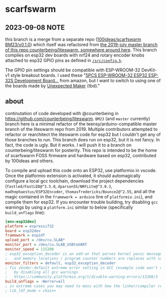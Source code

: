 # scarfswarm

## 2023-09-08 NOTE
this branch is a merge from a separate repo ([100ideas/scarfswarm BM23/v0.1.0](https://github.com/100ideas/scarfswarm/tree/v0.1.0)) which itself was refactored from [the 2019-july master branch of this  repo counterbeing/liteswarm, somewhere around here](https://github.com/counterbeing/liteswarm/blob/dc4e0e53ea9b77c02f954a00a81d340e21b89678/src/main.cpp). This branch compiles on esp32 dev boards with nrf24 and rotary encoder knobs attached to esp32 GPIO pins as defined in [`/src/config.h`](src/config.h). 

The GPIO pin settings should be compatible with ESP-WROOM-32 DevKit-v1 style breakout boards. I used these "[5PCS ESP-WROOM-32 ESP32 ESP-32S Development Board...](https://www.amazon.com/dp/B0BK13HWBJ) from amazon, but I want to switch to using one of the boards made by [Unexpected Maker](https://unexpectedmaker.com/shop.html) (tbd)."

## about
continutation of code developed with @counterbeing in https://github.com/counterbeing/liteswarm. `BM23` (and `master` currently) branch here is a minimal refactor of the teensy/arduino-compatible master branch of the liteswarm repo from 2019. Multiple contributors attempted to refactor or rearchitect the liteswarm code for esp32 but I couldn't get any of those branches to run. This branch does run on esp32, but it is not fancy. In fact, the code is ugly. But it works. I will push it to a branch on counterbeing/liteswarm for posterity. This repo is intended to be the home of scarfswarm FOSS firmware and hardware based on esp32, contributed by 100ideas and others.

To compile and upload this code onto an ESP32, use platformio in vscode. Once the platformio extension is activated, it should automagically configure a local gcc toolchain, download the project dependencies (`fastled/FastLED@^3.5.0`, `dparson55/NRFLite@^3.0.3`, `madhephaestus/ESP32Encoder`, `thomasfredericks/Bounce2@^2.55`, and all the magic contained in the `framework = arduino` line of `platformio.ini`), and compile them for esp32. If you encounter trouble building, try disabling `gcc` warnings by using a `platform.ini` similar to below (specifically `build_unflags` line):

```ini
[env:esp32dev]
platform = espressif32
board = esp32dev
framework = espidf
upload_port = /dev/cu.SLAB*
monitor_port = /dev/cu.SLAB_USBtoUART
monitor_speed = 115200
; esp32_exception_decoder is an add-on that parses kernel panic messages on serial such that error codes
;   and memory locations / program counter numbers are replaces with src code coordinates - handy!
monitor_filters = default, esp32_exception_decoder
; fix vendor-default extreme error setting in GCC (example code won't compile)
;   by disabling all gcc warnings
;   https://community.platformio.org/t/disable-warning-errors/13280/3
build_unflags = -Werror=all
; in extreme cases you may need to mess with how the linker/compiler resolves dependencies, try:
; lib_ldf_mode = chain+
```